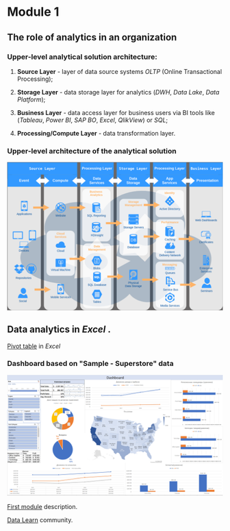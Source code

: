 # Module 1

## The role of analytics in an organization

### Upper-level analytical solution architecture:

1. **Source Layer** - layer of data source systems _OLTP_ (Online Transactional Processing);

2. **Storage Layer** - data storage layer for analytics (_DWH_, _Data Lake_, _Data Platform_);

3. **Business Layer** - data access layer for business users via BI tools like (_Tableau_, _Power BI_, _SAP BO_, _Excel_, _QlikView_) or _SQL_;

4. **Processing/Compute Layer** - data transformation layer.

###  Upper-level architecture of the analytical solution

![Architecture](https://github.com/Vainane/DE-101/blob/main/Module%201/Layers%20-%20Structure.png)
  
## Data analytics in _Excel_ .

[Pivot table](https://github.com/Vainane/DE-101/blob/main/Module%201/Sample%20-%20Superstore%20-%20Dashboard.xlsx) in _Excel_

### Dashboard based on "Sample - Superstore" data

![Dashboard](https://github.com/Vainane/DE-101/blob/main/Module%201/Dashboard.png)


[First module](https://github.com/Data-Learn/data-engineering/blob/master/DE-101%20Modules/Module01/DE%20-%20101%20Lab%201.1/readme.md) description.

[Data Learn](https://github.com/Data-Learn) community.
